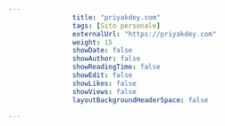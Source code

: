 ---
                title: "priyakdey.com"
                tags: [Sito personale]
                externalUrl: "https://priyakdey.com"
                weight: 15
                showDate: false
                showAuthor: false
                showReadingTime: false
                showEdit: false
                showLikes: false
                showViews: false
                layoutBackgroundHeaderSpace: false
                ---

